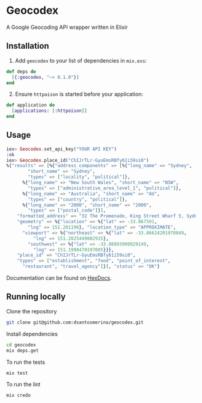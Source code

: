 # Geocodex
A Google Geocoding API wrapper written in Elixir

## Installation

  1. Add `geocodex` to your list of dependencies in `mix.exs`:

  ```elixir
  def deps do
    [{:geocodex, "~> 0.1.0"}]
  end
  ```

  2. Ensure `httpoison` is started before your application:

  ```elixir
  def application do
    [applications: [:httpoison]]
  end
  ```

## Usage

```elixir
iex> Geocodex.set_api_key("YOUR API KEY")
:ok
iex> Geocodex.place_id("ChIJrTLr-GyuEmsRBfy61i59si0")
%{"results" => [%{"address_components" => [%{"long_name" => "Sydney",
        "short_name" => "Sydney",
        "types" => ["locality", "political"]},
      %{"long_name" => "New South Wales", "short_name" => "NSW",
        "types" => ["administrative_area_level_1", "political"]},
      %{"long_name" => "Australia", "short_name" => "AU",
        "types" => ["country", "political"]},
      %{"long_name" => "2000", "short_name" => "2000",
        "types" => ["postal_code"]}],
    "formatted_address" => "32 The Promenade, King Street Wharf 5, Sydney NSW 2000, Australia",
    "geometry" => %{"location" => %{"lat" => -33.867591,
        "lng" => 151.201196}, "location_type" => "APPROXIMATE",
      "viewport" => %{"northeast" => %{"lat" => -33.86624201970849,
          "lng" => 151.2025449802915},
        "southwest" => %{"lat" => -33.86893998029149,
          "lng" => 151.1998470197085}}},
    "place_id" => "ChIJrTLr-GyuEmsRBfy61i59si0",
    "types" => ["establishment", "food", "point_of_interest",
      "restaurant", "travel_agency"]}], "status" => "OK"}
```

Documentation can be found on [HexDocs](https://hexdocs.pm/geocodex).

## Running locally

Clone the repository
```bash
git clone git@github.com:dsantosmerino/geocodex.git
```

Install dependencies
```bash
cd geocodex
mix deps.get
```

To run the tests
```bash
mix test
```

To run the lint
```elixir
mix credo
```

